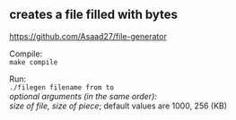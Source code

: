 ## creates a file filled with bytes
https://github.com/Asaad27/file-generator

Compile: <br />
`make compile`  

Run: <br />
`./filegen filename from to` <br />
_optional arguments (in the same order): <br />_
_size of file,_ _size of piece_; default values are 1000, 256 (KB)
